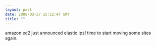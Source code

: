 ```yaml
---
layout: post
date: 2008-03-27 15:52:47 GMT
title: ""
---
```

amazon ec2 just announced elastic ips! time to start moving some sites again.